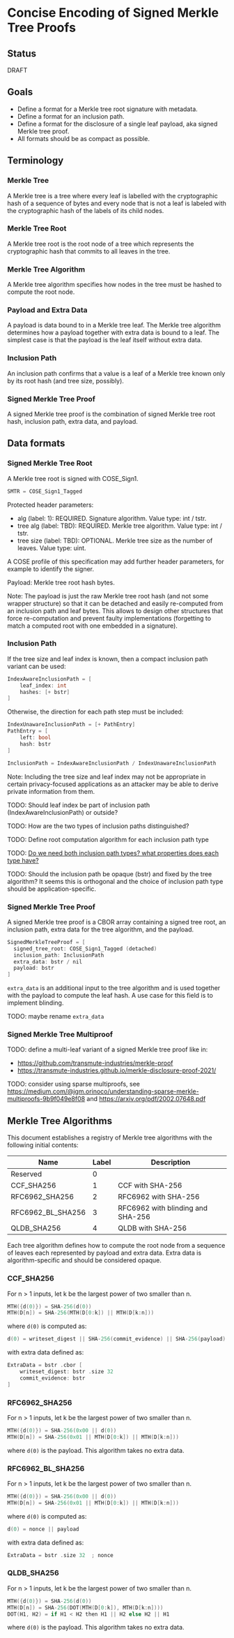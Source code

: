 # Concise Encoding of Signed Merkle Tree Proofs

## Status

DRAFT

## Goals

- Define a format for a Merkle tree root signature with metadata.
- Define a format for an inclusion path.
- Define a format for the disclosure of a single leaf payload, aka signed Merkle tree proof.
- All formats should be as compact as possible.

## Terminology

### Merkle Tree

A Merkle tree is a tree where every leaf is labelled with the cryptographic hash of a sequence of bytes and every node that is not a leaf is labeled with the cryptographic hash of the labels of its child nodes.

### Merkle Tree Root

A Merkle tree root is the root node of a tree which represents the cryptographic hash that commits to all leaves in the tree.

### Merkle Tree Algorithm

A Merkle tree algorithm specifies how nodes in the tree must be hashed to compute the root node.

### Payload and Extra Data

A payload is data bound to in a Merkle tree leaf. The Merkle tree algorithm determines how a payload together with extra data is bound to a leaf. The simplest case is that the payload is the leaf itself without extra data.

### Inclusion Path

An inclusion path confirms that a value is a leaf of a Merkle tree known only by its root hash (and tree size, possibly).

### Signed Merkle Tree Proof

A signed Merkle tree proof is the combination of signed Merkle tree root hash, inclusion path, extra data, and payload.

## Data formats

### Signed Merkle Tree Root

A Merkle tree root is signed with COSE_Sign1.

```c
SMTR = COSE_Sign1_Tagged
```

Protected header parameters:

- alg (label: 1): REQUIRED. Signature algorithm. Value type: int / tstr.
- tree alg (label: TBD): REQUIRED. Merkle tree algorithm. Value type: int / tstr.
- tree size (label: TBD): OPTIONAL. Merkle tree size as the number of leaves. Value type: uint.

A COSE profile of this specification may add further header parameters, for example to identify the signer.

Payload: Merkle tree root hash bytes.

Note: The payload is just the raw Merkle tree root hash (and not some wrapper structure) so that it can be detached and easily re-computed from an inclusion path and leaf bytes. This allows to design other structures that force re-computation and prevent faulty implementations (forgetting to match a computed root with one embedded in a signature).

### Inclusion Path

If the tree size and leaf index is known, then a compact inclusion path variant can be used:

```c
IndexAwareInclusionPath = [
    leaf_index: int
    hashes: [+ bstr]
]
```

Otherwise, the direction for each path step must be included:

```c
IndexUnawareInclusionPath = [+ PathEntry]
PathEntry = [
    left: bool
    hash: bstr
]
```

```c
InclusionPath = IndexAwareInclusionPath / IndexUnawareInclusionPath
```

Note: Including the tree size and leaf index may not be appropriate in certain privacy-focused applications as an attacker may be able to derive private information from them.

TODO: Should leaf index be part of inclusion path (IndexAwareInclusionPath) or outside?

TODO: How are the two types of inclusion paths distinguished?

TODO: Define root computation algorithm for each inclusion path type

TODO: [Do we need both inclusion path types? what properties does each type have?](https://github.com/ietf-scitt/cose-merkle-tree-proofs/issues/6)

TODO: Should the inclusion path be opaque (bstr) and fixed by the tree algorithm? It seems this is orthogonal and the choice of inclusion path type should be application-specific.

### Signed Merkle Tree Proof

A signed Merkle tree proof is a CBOR array containing a signed tree root, an inclusion path, extra data for the tree algorithm, and the payload.

```c
SignedMerkleTreeProof = [
  signed_tree_root: COSE_Sign1_Tagged (detached)
  inclusion_path: InclusionPath
  extra_data: bstr / nil
  payload: bstr
]
```

`extra_data` is an additional input to the tree algorithm and is used together with the payload to compute the leaf hash. A use case for this field is to implement blinding.

TODO: maybe rename `extra_data`

### Signed Merkle Tree Multiproof

TODO: define a multi-leaf variant of a signed Merkle tree proof like in:

- https://github.com/transmute-industries/merkle-proof
- https://transmute-industries.github.io/merkle-disclosure-proof-2021/

TODO: consider using sparse multiproofs, see https://medium.com/@jgm.orinoco/understanding-sparse-merkle-multiproofs-9b9f049e8f08 and https://arxiv.org/pdf/2002.07648.pdf

## Merkle Tree Algorithms

This document establishes a registry of Merkle tree algorithms with the following initial contents:

 Name           | Label | Description
----------------|-------|------------
Reserved        | 0     |
CCF_SHA256      | 1     | CCF with SHA-256
RFC6962_SHA256  | 2     | RFC6962 with SHA-256
RFC6962_BL_SHA256  | 3     | RFC6962 with blinding and SHA-256
QLDB_SHA256     | 4     | QLDB with SHA-256

Each tree algorithm defines how to compute the root node from a sequence of leaves each represented by payload and extra data. Extra data is algorithm-specific and should be considered opaque.

### CCF_SHA256

For n > 1 inputs, let k be the largest power of two smaller than n.

```c
MTH({d(0)}) = SHA-256(d(0))
MTH(D[n]) = SHA-256(MTH(D[0:k]) || MTH(D[k:n]))
```

where `d(0)` is computed as:

```c
d(0) = writeset_digest || SHA-256(commit_evidence) || SHA-256(payload)
```

with extra data defined as:

```c
ExtraData = bstr .cbor [
    writeset_digest: bstr .size 32
    commit_evidence: bstr
]
```

### RFC6962_SHA256

For n > 1 inputs, let k be the largest power of two smaller than n.

```c
MTH({d(0)}) = SHA-256(0x00 || d(0))
MTH(D[n]) = SHA-256(0x01 || MTH(D[0:k]) || MTH(D[k:n]))
```

where `d(0)` is the payload. This algorithm takes no extra data.

### RFC6962_BL_SHA256

For n > 1 inputs, let k be the largest power of two smaller than n.

```c
MTH({d(0)}) = SHA-256(0x00 || d(0))
MTH(D[n]) = SHA-256(0x01 || MTH(D[0:k]) || MTH(D[k:n]))
```

where `d(0)` is computed as:

```c
d(0) = nonce || payload
```

with extra data defined as:

```c
ExtraData = bstr .size 32  ; nonce
```

### QLDB_SHA256

For n > 1 inputs, let k be the largest power of two smaller than n.

```c
MTH({d(0)}) = SHA-256(d(0))
MTH(D[n]) = SHA-256(DOT(MTH(D[0:k]), MTH(D[k:n])))
DOT(H1, H2) = if H1 < H2 then H1 || H2 else H2 || H1
```

where `d(0)` is the payload. This algorithm takes no extra data.
